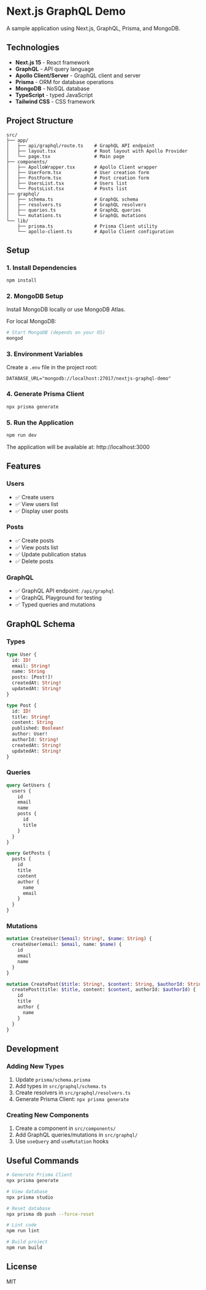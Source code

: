 # Next.js GraphQL Demo

A sample application using Next.js, GraphQL, Prisma, and MongoDB.

## Technologies

- **Next.js 15** - React framework
- **GraphQL** - API query language
- **Apollo Client/Server** - GraphQL client and server
- **Prisma** - ORM for database operations
- **MongoDB** - NoSQL database
- **TypeScript** - typed JavaScript
- **Tailwind CSS** - CSS framework

## Project Structure

```
src/
├── app/
│   ├── api/graphql/route.ts    # GraphQL API endpoint
│   ├── layout.tsx              # Root layout with Apollo Provider
│   └── page.tsx                # Main page
├── components/
│   ├── ApolloWrapper.tsx       # Apollo Client wrapper
│   ├── UserForm.tsx            # User creation form
│   ├── PostForm.tsx            # Post creation form
│   ├── UsersList.tsx           # Users list
│   └── PostsList.tsx           # Posts list
├── graphql/
│   ├── schema.ts               # GraphQL schema
│   ├── resolvers.ts            # GraphQL resolvers
│   ├── queries.ts              # GraphQL queries
│   └── mutations.ts            # GraphQL mutations
└── lib/
    ├── prisma.ts               # Prisma Client utility
    └── apollo-client.ts        # Apollo Client configuration
```

## Setup

### 1. Install Dependencies

```bash
npm install
```

### 2. MongoDB Setup

Install MongoDB locally or use MongoDB Atlas.

For local MongoDB:

```bash
# Start MongoDB (depends on your OS)
mongod
```

### 3. Environment Variables

Create a `.env` file in the project root:

```env
DATABASE_URL="mongodb://localhost:27017/nextjs-graphql-demo"
```

### 4. Generate Prisma Client

```bash
npx prisma generate
```

### 5. Run the Application

```bash
npm run dev
```

The application will be available at: http://localhost:3000

## Features

### Users

- ✅ Create users
- ✅ View users list
- ✅ Display user posts

### Posts

- ✅ Create posts
- ✅ View posts list
- ✅ Update publication status
- ✅ Delete posts

### GraphQL

- ✅ GraphQL API endpoint: `/api/graphql`
- ✅ GraphQL Playground for testing
- ✅ Typed queries and mutations

## GraphQL Schema

### Types

```graphql
type User {
  id: ID!
  email: String!
  name: String
  posts: [Post!]!
  createdAt: String!
  updatedAt: String!
}

type Post {
  id: ID!
  title: String!
  content: String
  published: Boolean!
  author: User!
  authorId: String!
  createdAt: String!
  updatedAt: String!
}
```

### Queries

```graphql
query GetUsers {
  users {
    id
    email
    name
    posts {
      id
      title
    }
  }
}

query GetPosts {
  posts {
    id
    title
    content
    author {
      name
      email
    }
  }
}
```

### Mutations

```graphql
mutation CreateUser($email: String!, $name: String) {
  createUser(email: $email, name: $name) {
    id
    email
    name
  }
}

mutation CreatePost($title: String!, $content: String, $authorId: String!) {
  createPost(title: $title, content: $content, authorId: $authorId) {
    id
    title
    author {
      name
    }
  }
}
```

## Development

### Adding New Types

1. Update `prisma/schema.prisma`
2. Add types in `src/graphql/schema.ts`
3. Create resolvers in `src/graphql/resolvers.ts`
4. Generate Prisma Client: `npx prisma generate`

### Creating New Components

1. Create a component in `src/components/`
2. Add GraphQL queries/mutations in `src/graphql/`
3. Use `useQuery` and `useMutation` hooks

## Useful Commands

```bash
# Generate Prisma Client
npx prisma generate

# View database
npx prisma studio

# Reset database
npx prisma db push --force-reset

# Lint code
npm run lint

# Build project
npm run build
```

## License

MIT
